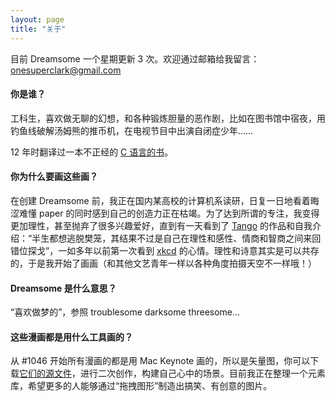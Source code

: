 ```yaml
---
layout: page
title: "关于"
---
```



目前 Dreamsome 一个星期更新 3 次。欢迎通过邮箱给我留言：onesuperclark@gmail.com


#### 你是谁？

工科生，喜欢做无聊的幻想，和各种锻炼胆量的恶作剧，比如在图书馆中宿夜，用钓鱼线破解汤姆熊的推币机，在电视节目中出演自闭症少年……

12 年时翻译过一本不正经的 [C 语言的书](http://www.amazon.cn/gp/product/B00FG1RW6I)。


#### 你为什么要画这些画？

在创建 Dreamsome 前，我正在国内某高校的计算机系读研，日复一日地看着晦涩难懂 paper 的同时感到自己的创造力正在枯竭。为了达到所谓的专注，我变得更加理性，甚至抛弃了很多兴趣爱好，直到有一天看到了 [Tango](http://weibo.com/u/1717122750/) 的作品和自我介绍：“半生都想逃脱樊笼，其结果不过是自己在理性和感性、情商和智商之间来回错位探戈”，一如多年以前第一次看到 [xkcd](http://xkcd.com/) 的心情。理性和诗意其实是可以共存的，于是我开始了画画（和其他文艺青年一样以各种角度拍摄天空不一样哦！）


#### Dreamsome 是什么意思？

“喜欢做梦的”，参照 troublesome darksome threesome...


#### 这些漫画都是用什么工具画的？

从 #1046 开始所有漫画的都是用 Mac Keynote 画的，所以是矢量图，你可以下载<a href="/src/comic.zip">它们的源文件</a>，进行二次创作，构建自己心中的场景。目前我正在整理一个元素库，希望更多的人能够通过“拖拽图形”制造出搞笑、有创意的图片。


